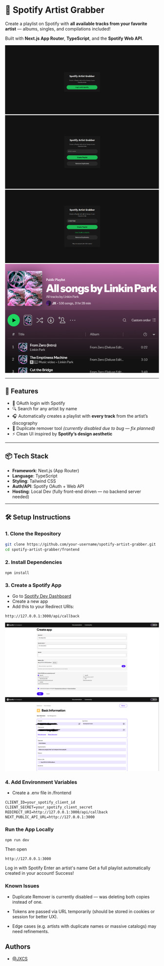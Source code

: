 # 🎵 Spotify Artist Grabber

Create a playlist on Spotify with **all available tracks from your favorite artist** — albums, singles, and compilations included!

Built with **Next.js App Router**, **TypeScript**, and the **Spotify Web API**.

![](https://raw.githubusercontent.com/xRiddiK/SpotiGrabber/refs/heads/main/frontend/screenshots/Screenshot_4.png)
![](https://raw.githubusercontent.com/xRiddiK/SpotiGrabber/refs/heads/main/frontend/screenshots/Screenshot_5.png)
![](https://raw.githubusercontent.com/xRiddiK/SpotiGrabber/refs/heads/main/frontend/screenshots/Screenshot_6.png)
![](https://raw.githubusercontent.com/xRiddiK/SpotiGrabber/refs/heads/main/frontend/screenshots/Screenshot_7.png)

---

## 🚀 Features

- 🔐 OAuth login with Spotify
- 🔍 Search for any artist by name
- 🎧 Automatically creates a playlist with **every track** from the artist’s discography
- 🚫 Duplicate remover tool *(currently disabled due to bug — fix planned)*
- ⚡ Clean UI inspired by **Spotify’s design aesthetic**

---

## 📦 Tech Stack

- **Framework**: Next.js (App Router)
- **Language**: TypeScript
- **Styling**: Tailwind CSS
- **Auth/API**: Spotify OAuth + Web API
- **Hosting**: Local Dev (fully front-end driven — no backend server needed)

---

## 🛠️ Setup Instructions

### 1. Clone the Repository

```bash
git clone https://github.com/your-username/spotify-artist-grabber.git
cd spotify-artist-grabber/frontend
```

### 2. Install Dependencies

```
npm install
```

### 3. Create a Spotify App

- Go to [Spotify Dev Dashboard](https://developer.spotify.com/)
- Create a new app
- Add this to your Redirect URIs:
```
http://127.0.0.1:3000/api/callback
```
![](https://raw.githubusercontent.com/xRiddiK/SpotiGrabber/refs/heads/main/frontend/screenshots/Screenshot_8.png)
![](https://raw.githubusercontent.com/xRiddiK/SpotiGrabber/refs/heads/main/frontend/screenshots/Screenshot_9.png)

### 4. Add Environment Variables
- Create a .env file in /frontend
```
CLIENT_ID=your_spotify_client_id
CLIENT_SECRET=your_spotify_client_secret
REDIRECT_URI=http://127.0.0.1:3000/api/callback
NEXT_PUBLIC_API_URL=http://127.0.0.1:3000
```

### Run the App Locally

```
npm run dev
```

Then open 
```
http://127.0.0.1:3000
```
Log in with Spotify
Enter an artist's name
Get a full playlist automatically created in your account!
Success!


### Known Issues
- Duplicate Remover is currently disabled — was deleting both copies instead of one.

- Tokens are passed via URL temporarily (should be stored in cookies or session for better UX).

- Edge cases (e.g. artists with duplicate names or massive catalogs) may need refinements.



## Authors

- [@JXCS](https://github.com/xRiddiK)

